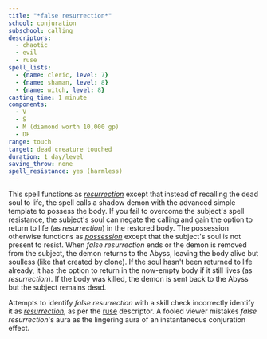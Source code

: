 ```yaml
---
title: "*false resurrection*"
school: conjuration
subschool: calling
descriptors:
  - chaotic
  - evil
  - ruse
spell_lists:
  - {name: cleric, level: 7}
  - {name: shaman, level: 8}
  - {name: witch, level: 8}
casting_time: 1 minute
components:
  - V
  - S
  - M (diamond worth 10,000 gp)
  - DF
range: touch
target: dead creature touched
duration: 1 day/level
saving_throw: none
spell_resistance: yes (harmless)
---
```


This spell functions as [*resurrection*](/spells/resurrection/) except that instead of recalling the dead soul to life, the spell calls a shadow demon with the advanced simple template to possess the body. If you fail to overcome the subject's spell resistance, the subject's soul can negate the calling and gain the option to return to life (as *resurrection*) in the restored body. The possession otherwise functions as [*possession*](/spells/possession/) except that the subject's soul is not present to resist. When *false resurrection* ends or the demon is removed from the subject, the demon returns to the Abyss, leaving the body alive but soulless (like that created by clone). If the soul hasn't been returned to life already, it has the option to return in the now-empty body if it still lives (as *resurrection*). If the body was killed, the demon is sent back to the Abyss but the subject remains dead.

Attempts to identify *false resurrection* with a skill check incorrectly identify it as [*resurrection*](/spells/ressurection/), as per the [ruse](/descriptors/ruse/) descriptor. A fooled viewer mistakes *false resurrection*'s aura as the lingering aura of an instantaneous conjuration effect.

